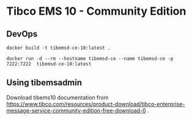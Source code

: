 # Tibco EMS 10 - Community Edition

## DevOps
`docker build -t tibemsd-ce-10:latest .`

`docker run -d --rm --hostname tibemsd-ce --name tibemsd-ce -p 7222:7222  tibemsd-ce-10:latest`

## Using tibemsadmin
Download tibems10 documentation from https://www.tibco.com/resources/product-download/tibco-enterprise-message-service-community-edition-free-download-0 .
